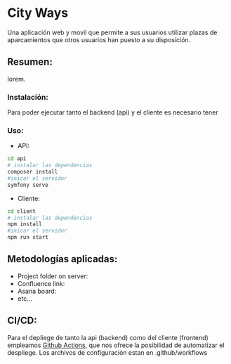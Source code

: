 # City Ways

Una aplicación web y movil que permite a sus usuarios utilizar plazas de aparcamientos que otros usuarios han puesto a su disposición.

## Resumen:

lorem.

### Instalación:

Para poder ejecutar tanto el backend (api) y el cliente es necesario tener

### Uso:

-   API:

```bash
cd api
# instalar las dependencias
composer install
#inicar el servidor
symfony serve
```

-   Cliente:

```bash
cd client
# instalar las dependencias
npm install
#inicar el servidor
npm run start
```

## Metodologías aplicadas:

-   Project folder on server:
-   Confluence link:
-   Asana board:
-   etc...

## CI/CD:

Para el depliege de tanto la api (backend) como del cliente (frontend) empleamos [Github Actions](https://github.com/features/actions), que nos ofrece la posibilidad de automatizar el despliege. Los archivos de configuración estan en .github/workflows
